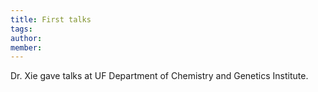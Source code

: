 ```yaml
---
title: First talks
tags:
author: 
member: 
---
```


Dr. Xie gave talks at UF Department of Chemistry and Genetics Institute.
